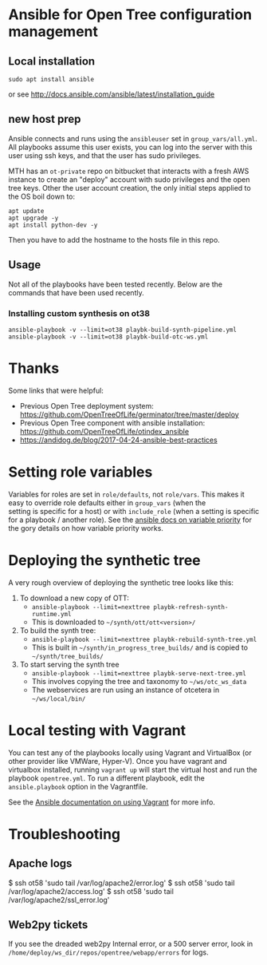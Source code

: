 # Ansible for Open Tree configuration management

## Local installation

    sudo apt install ansible

or see http://docs.ansible.com/ansible/latest/installation_guide


## new host prep

Ansible connects and runs using the `ansibleuser` set in
`group_vars/all.yml`. All playbooks assume this user exists, you can
log into the server with this user using ssh keys, and that the user has
sudo privileges.

MTH has an `ot-private` repo on bitbucket that interacts with a fresh AWS instance to create an
"deploy" account with sudo privileges and the open tree keys.
Other the user account creation, the only initial steps applied to the 
OS boil down to:

    apt update
    apt upgrade -y
    apt install python-dev -y

Then you have to add the hostname to the hosts file in this repo.

## Usage
Not all of the playbooks have been tested recently.
Below are the commands that have been used recently.

### Installing custom synthesis on ot38

    ansible-playbook -v --limit=ot38 playbk-build-synth-pipeline.yml
    ansible-playbook -v --limit=ot38 playbk-build-otc-ws.yml


# Thanks

Some links that were helpful:
  * Previous Open Tree deployment system:
    https://github.com/OpenTreeOfLife/germinator/tree/master/deploy
  * Previous Open Tree component with ansible installation:
    https://github.com/OpenTreeOfLife/otindex_ansible
  * https://andidog.de/blog/2017-04-24-ansible-best-practices

# Setting role variables

Variables for roles are set in `role/defaults`, not `role/vars`. This makes
it easy to override role defaults either in `group_vars` (when the   
setting is specific for a host) or with `include_role` (when a setting is
specific for a playbook / another role). See the
[ansible docs on variable priority](https://docs.ansible.com/ansible/latest/user_guide/playbooks_variables.html#variable-precedence-where-should-i-put-a-variable) for the gory details on how
variable priority works.

# Deploying the synthetic tree

A very rough overview of deploying the synthetic tree looks like this:

1. To download a new copy of OTT:
    * `ansible-playbook --limit=nexttree playbk-refresh-synth-runtime.yml`
    * This is downloaded to `~/synth/ott/ott<version>/`
2. To build the synth tree:
    * `ansible-playbook --limit=nexttree playbk-rebuild-synth-tree.yml`
    * This is built in `~/synth/in_progress_tree_builds/` and is copied to `~/synth/tree_builds/`
3. To start serving the synth tree
    * `ansible-playbook --limit=nexttree playbk-serve-next-tree.yml`
    * This involves copying the tree and taxonomy to `~/ws/otc_ws_data`
    * The webservices are run using an instance of otcetera in `~/ws/local/bin/`

# Local testing with Vagrant

You can test any of the playbooks locally using Vagrant and VirtualBox (or other provider like VMWare, Hyper-V). Once you have vagrant and virtualbox installed, running `vagrant up` will start the virtual host and run the playbook `opentree.yml`. To run a different playbook, edit the `ansible.playbook` option in the Vagrantfile.

See the [Ansible documentation on using Vagrant](https://docs.ansible.com/ansible/2.3/guide_vagrant.html) for more info.

# Troubleshooting

## Apache logs

$ ssh ot58 'sudo tail /var/log/apache2/error.log'
$ ssh ot58 'sudo tail /var/log/apache2/access.log'
$ ssh ot58 'sudo tail /var/log/apache2/ssl_error.log'

## Web2py tickets

If you see the dreaded web2py Internal error, or a 500 server error, look in `/home/deploy/ws_dir/repos/opentree/webapp/errors` for logs.

